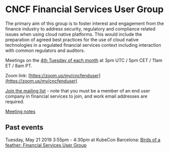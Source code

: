 # CNCF Financial Services User Group

The primary aim of this group is to foster interest and engagement from the finance industry to address security, regulatory and compliance related issues when using cloud native platforms.  This would include the preparation of agreed best practices for the use of cloud native technologies in a regulated financial services context including interaction with common regulators and auditors.

Meetings on the [4th Tuesday of each month](https://calendar.google.com/event?action=TEMPLATE&tmeid=NW00Z2RoMWdxdm5idG5kY2dsZmM5djBnbTNfMjAyMDA5MjJUMTQwMDAwWiBsaW51eGZvdW5kYXRpb24ub3JnX281YXZqbHZ0MmNhZTlicTdhOTVlbWM0NzQwQGc&tmsrc=linuxfoundation.org_o5avjlvt2cae9bq7a95emc4740%40group.calendar.google.com&scp=ALL) at 3pm UTC / 5pm CET / 11am ET / 8am PT.

Zoom link: [https://zoom.us/my/cncfenduser](https://zoom.us/my/cncfenduser)

[Join the mailing list](https://lists.cncf.io/g/financial-user-group/join) - note that you must be a member of an end user company in financial services to join, and work email addresses are required. 

[Meeting notes](https://docs.google.com/document/d/1fIj128ljSPVhFIViVX9b85iNQP8s-s0O6khOeXDgxlc/edit)

## Past events

Tuesday, May 21 2019 3:55pm - 4:30pm at KubeCon Barcelona: [Birds of a feather: Financial Services User Group](https://sched.co/OoUQ)
